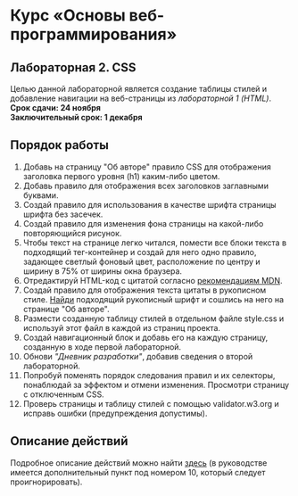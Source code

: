 # Курс «Основы веб-программирования»
## Лабораторная 2. CSS
Целью данной лабораторной является создание таблицы стилей и добавление навигации на веб-страницы из *лабораторной 1 (HTML)*.  
**Срок сдачи: 24 ноября**  
**Заключительный срок: 1 декабря**  

## Порядок работы
1. Добавь на страницу "Об авторе" правило CSS для отображения заголовка первого уровня (h1) каким-либо цветом.
2. Добавь правило для отображения всех заголовков заглавными буквами.
3. Создай правило для использования в качестве шрифта страницы шрифта без засечек.
4. Создай правило для изменения фона страницы на какой-либо повторяющийся рисунок.
5. Чтобы текст на странице легко читался, помести все блоки текста в подходящий тег-контейнер и создай для него одно правило, задающее светлый фоновый цвет, расположение по центру и ширину в 75% от ширины окна браузера.
6. Отредактируй HTML-код с цитатой согласно [рекомендациям MDN](https://developer.mozilla.org/en-US/docs/Web/HTML/Element/q).
7. Создай правило для отображения текста цитаты в рукописном стиле. [Найди](https://fonts.google.com/) подходящий рукописный шрифт и сошлись на него на странице "Об авторе".
8. Размести созданную таблицу стилей в отдельном файле style.css и используй этот файл в каждой из страниц проекта.
9. Создай навигационный блок и добавь его на каждую страницу, созданную в ходе первой лабораторной.
10. Обнови *"Дневник разработки"*, добавив сведения о второй лабораторной.
11. Попробуй поменять порядок следования правил и их селекторы, понаблюдай за эффектом и отмени изменения. Просмотри страницу с отключенным CSS.
12. Проверь страницы и таблицу стилей с помощью validator.w3.org и исправь ошибки (предупреждения допустимы).

## Описание действий
Подробное описание действий можно найти [здесь](https://dfisun.github.io/webdev-w2018/labs/webdev-w2018_lab_2_css.pdf) (в руководстве имеется дополнительный пункт под номером 10, который следует проигнорировать).
